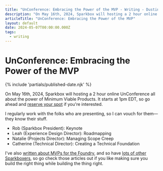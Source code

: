 ```yaml
---
title: "UnConference: Embracing the Power of the MVP - Writing - Dustin Whisman"
description: "On May 16th, 2024, Sparkbox will hosting a 2 hour online UnConference all about the power of Minimum Viable Products. Check it out if you can!"
articleTitle: "UnConference: Embracing the Power of the MVP"
layout: default
date: 2024-05-07T00:00:00.000Z
tags:
  - writing
---
```


# UnConference: Embracing the Power of the MVP

{% include 'partials/published-date.njk' %}

On May 16th, 2024, Sparkbox will hosting a 2 hour online UnConference all about the power of Minimum Viable Products. It starts at 1pm EDT, so go ahead and [reserve your spot](https://www.eventbrite.com/e/embracing-the-power-of-the-mvp-tickets-880365024487) if you're interested.

I regularly work with the folks who are presenting, so I can vouch for them—they know their stuff.

- Rob (Sparkbox President): Keynote
- Leah (Experience Design Director): Roadmapping
- Natalie (Projects Director): Managing Scope Creep
- Catherine (Technical Director): Creating a Technical Foundation

I've also [written about MVPs for the Foundry](https://sparkbox.com/foundry/MVP_mindset_progressive_enhancement_minimum_viable_experience_MVP_process_and_tooling_decisions), and so have [lots of other Sparkboxers](https://sparkbox.com/foundry/category/mvp), so go check those articles out if you like making sure you build the right thing while building the thing right.
